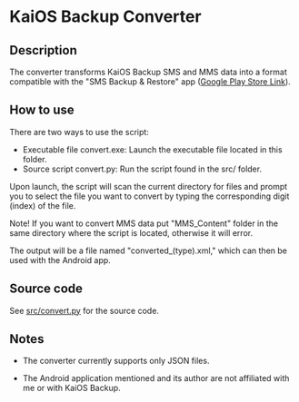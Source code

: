 # KaiOS Backup Converter

## Description

The converter transforms KaiOS Backup SMS and MMS data into a format compatible with the "SMS Backup & Restore" app ([Google Play Store Link](https://play.google.com/store/apps/details?id=com.riteshsahu.SMSBackupRestore&hl=en_US)).

## How to use

There are two ways to use the script:

- Executable file convert.exe: Launch the executable file located in this folder.
- Source script convert.py: Run the script found in the src/ folder.

Upon launch, the script will scan the current directory for files and prompt you to select the file you want to convert by typing the corresponding digit (index) of the file.

Note! If you want to convert MMS data put "MMS_Content" folder in the same directory where the script is located, otherwise it will error.

The output will be a file named "converted_(type).xml," which can then be used with the Android app.

## Source code

See [src/convert.py](./src/convert.py) for the source code.

## Notes

- The converter currently supports only JSON files.

- The Android application mentioned and its author are not affiliated with me or with KaiOS Backup.